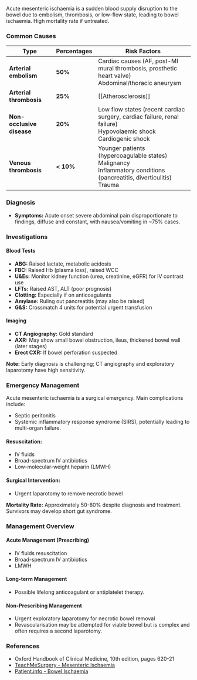 Acute mesenteric ischaemia is a sudden blood supply disruption to the bowel due to embolism, thrombosis, or low-flow state, leading to bowel ischaemia. High mortality rate if untreated.

### Common Causes

| Type                  | Percentages | Risk Factors                                                  |
|-----------------------|-------------|-------------------------------------------------------------|
| **Arterial embolism** | **50%**     | Cardiac causes (AF, post-MI mural thrombosis, prosthetic heart valve)<br>Abdominal/thoracic aneurysm |
| **Arterial thrombosis**| **25%**    | [[Atherosclerosis]]                                             |
| **Non-occlusive disease**| **20%**  | Low flow states (recent cardiac surgery, cardiac failure, renal failure)<br>Hypovolaemic shock<br>Cardiogenic shock |
| **Venous thrombosis** | **< 10%**   | Younger patients (hypercoagulable states)<br>Malignancy<br>Inflammatory conditions (pancreatitis, diverticulitis)<br>Trauma |

### Diagnosis

- **Symptoms:** Acute onset severe abdominal pain disproportionate to findings, diffuse and constant, with nausea/vomiting in ~75% cases.

### Investigations

#### Blood Tests
- **ABG:** Raised lactate, metabolic acidosis
- **FBC:** Raised Hb (plasma loss), raised WCC
- **U&Es:** Monitor kidney function (urea, creatinine, eGFR) for IV contrast use
- **LFTs:** Raised AST, ALT (poor prognosis)
- **Clotting:** Especially if on anticoagulants
- **Amylase:** Ruling out pancreatitis (may also be raised)
- **G&S:** Crossmatch 4 units for potential urgent transfusion

#### Imaging
- **CT Angiography:** Gold standard
- **AXR:** May show small bowel obstruction, ileus, thickened bowel wall (later stages)
- **Erect CXR:** If bowel perforation suspected

**Note:** Early diagnosis is challenging; CT angiography and exploratory laparotomy have high sensitivity.

### Emergency Management

Acute mesenteric ischaemia is a surgical emergency. Main complications include:
- Septic peritonitis
- Systemic inflammatory response syndrome (SIRS), potentially leading to multi-organ failure.

#### Resuscitation:
- IV fluids
- Broad-spectrum IV antibiotics
- Low-molecular-weight heparin (LMWH)

#### Surgical Intervention:
- Urgent laparotomy to remove necrotic bowel

**Mortality Rate:** Approximately 50-80% despite diagnosis and treatment. Survivors may develop short gut syndrome.

### Management Overview

#### Acute Management (Prescribing)
- IV fluids resuscitation
- Broad-spectrum IV antibiotics
- LMWH

#### Long-term Management
- Possible lifelong anticoagulant or antiplatelet therapy.

#### Non-Prescribing Management
- Urgent exploratory laparotomy for necrotic bowel removal
- Revascularisation may be attempted for viable bowel but is complex and often requires a second laparotomy.

### References
- Oxford Handbook of Clinical Medicine, 10th edition, pages 620-21
- [TeachMeSurgery - Mesenteric Ischaemia](https://teachmesurgery.com/vascular/peripheral/mesenteric-ischaemia/)
- [Patient.info - Bowel Ischaemia](https://patient.info/doctor/bowel-ischaemia)